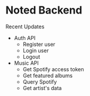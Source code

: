 # Noted Backend

Recent Updates
* Auth API
    - Register user
    - Login user
    - Logout
* Music API
    - Get Spotify access token
    - Get featured albums
    - Query Spotify
    - Get artist's data